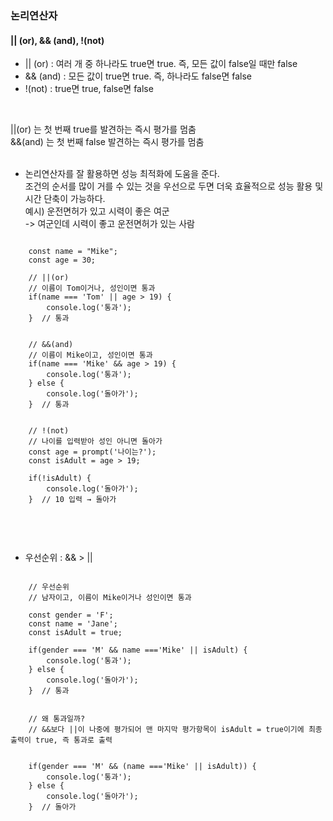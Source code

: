 ### 논리연산자

#### || (or), && (and), !(not)   
- || (or)  : 여러 개 중 하나라도 true면 true. 즉, 모든 값이 false일 때만 false   
- && (and) : 모든 값이 true면 true. 즉, 하나라도 false면 false   
- !(not)   : true면 true, false면 false   
<br>

||(or) 는 첫 번째 true를 발견하는 즉시 평가를 멈춤   
&&(and) 는 첫 번째 false 발견하는 즉시 평가를 멈춤   
<br>

- 논리연산자를 잘 활용하면 성능 최적화에 도움을 준다.   
  조건의 순서를 많이 거를 수 있는 것을 우선으로 두면 더욱 효율적으로 성능 활용 및 시간 단축이 가능하다.   
  예시) 운전면허가 있고 시력이 좋은 여군   
  -> 여군인데 시력이 좋고 운전면허가 있는 사람   

<pre>
<code>
    const name = "Mike";
    const age = 30;

    // ||(or)
    // 이름이 Tom이거나, 성인이면 통과
    if(name === 'Tom' || age > 19) {
        console.log('통과');
    }  // 통과


    // &&(and)
    // 이름이 Mike이고, 성인이면 통과
    if(name === 'Mike' && age > 19) {
        console.log('통과');
    } else {
        console.log('돌아가');
    }  // 통과


    // !(not)
    // 나이를 입력받아 성인 아니면 돌아가
    const age = prompt('나이는?');
    const isAdult = age > 19;

    if(!isAdult) {
        console.log('돌아가');
    }  // 10 입력 → 돌아가

</code>
</pre>
<br>

- 우선순위 : && > ||
<pre>
<code>
    // 우선순위
    // 남자이고, 이름이 Mike이거나 성인이면 통과

    const gender = 'F';
    const name = 'Jane';
    const isAdult = true;

    if(gender === 'M' && name ==='Mike' || isAdult) {
        console.log('통과');
    } else {
        console.log('돌아가');
    }  // 통과


    // 왜 통과일까?
    // &&보다 ||이 나중에 평가되어 맨 마지막 평가항목이 isAdult = true이기에 최종 출력이 true, 즉 통과로 출력


    if(gender === 'M' && (name ==='Mike' || isAdult)) {
        console.log('통과');
    } else {
        console.log('돌아가');
    }  // 돌아가
</code>
</pre>
<br>